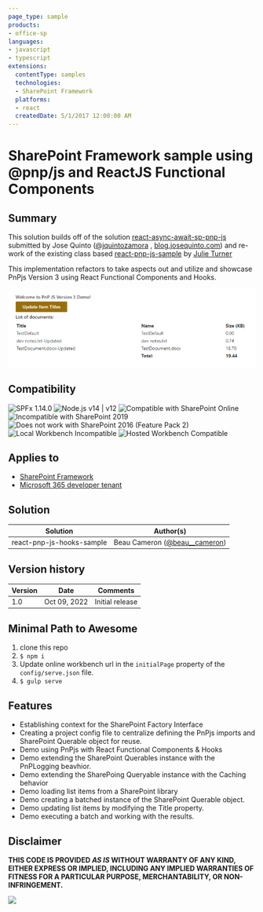```yaml
---
page_type: sample
products:
- office-sp
languages:
- javascript
- typescript
extensions:
  contentType: samples
  technologies:
  - SharePoint Framework
  platforms:
  - react
  createdDate: 5/1/2017 12:00:00 AM
---
```

# SharePoint Framework sample using @pnp/js and ReactJS Functional Components

## Summary

This solution builds off of the solution [react-async-await-sp-pnp-js](./react-async-await-sp-pnp-js) submitted by Jose Quinto ([@jquintozamora](https://twitter.com/jquintozamora) , [blog.josequinto.com](https://blog.josequinto.com)) and re-work of the existing class based [react-pnp-js-sample](./react-pnp-js-sample) by [Julie Turner](https://twitter.com/jfj1997)

This implementation refactors to take aspects out and utilize and showcase PnPjs Version 3 using React Functional Components and Hooks.

![React-pnp-js-sample](./assets/react-pnp-js-sample.png)

## Compatibility

![SPFx 1.14.0](https://img.shields.io/badge/SPFx-1.14.0-green.svg)
![Node.js v14 | v12](https://img.shields.io/badge/Node.js-v12%20%7C%20v14-green.svg)
![Compatible with SharePoint Online](https://img.shields.io/badge/SharePoint%20Online-Compatible-green.svg)
![Incompatible with SharePoint 2019](https://img.shields.io/badge/SharePoint%20Server%202019-Incompatible-red.svg)
![Does not work with SharePoint 2016 (Feature Pack 2)](https://img.shields.io/badge/SharePoint%20Server%202016%20(Feature%20Pack%202)-Incompatible-red.svg "SharePoint Server 2016 Feature Pack 2 requires SPFx 1.1")
![Local Workbench Incompatible](https://img.shields.io/badge/Local%20Workbench-Incompatible-red.svg)
![Hosted Workbench Compatible](https://img.shields.io/badge/Hosted%20Workbench-Compatible-green.svg)

## Applies to

* [SharePoint Framework](https://docs.microsoft.com/sharepoint/dev/spfx/sharepoint-framework-overview)
* [Microsoft 365 developer tenant](https://docs.microsoft.com/sharepoint/dev/spfx/set-up-your-developer-tenant)

## Solution

Solution|Author(s)
--------|---------
react-pnp-js-hooks-sample | Beau Cameron ([@beau__cameron](https://twitter.com/Beau__Cameron))

## Version history

Version|Date|Comments
-------|----|--------
1.0|Oct 09, 2022|Initial release

## Minimal Path to Awesome

1. clone this repo
1. `$ npm i`
1. Update online workbench url in the `initialPage` property of the `config/serve.json` file.
1. `$ gulp serve`

## Features

* Establishing context for the SharePoint Factory Interface
* Creating a project config file to centralize defining the PnPjs imports and SharePoint Querable object for reuse.
* Demo using PnPjs with React Functional Components & Hooks
* Demo extending the SharePoint Querables instance with the PnPLogging beavhior.
* Demo extending the SharePoing Queryable instance with the Caching behavior
* Demo loading list items from a SharePoint library
* Demo creating a batched instance of the SharePoint Querable object.
* Demo updating list items by modifying the Title property.
* Demo executing a batch and working with the results.

## Disclaimer

**THIS CODE IS PROVIDED *AS IS* WITHOUT WARRANTY OF ANY KIND, EITHER EXPRESS OR IMPLIED, INCLUDING ANY IMPLIED WARRANTIES OF FITNESS FOR A PARTICULAR PURPOSE, MERCHANTABILITY, OR NON-INFRINGEMENT.**

<img src="https://pnptelemetry.azurewebsites.net/sp-dev-fx-webparts/samples/react-async-await-sp-pnp-js" />

